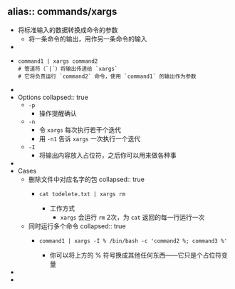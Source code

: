 alias:: commands/xargs
-
- 将标准输入的数据转换成命令的参数
  - 将一条命令的输出，用作另一条命令的输入
-
- ```shell
  command1 | xargs command2
  # 管道符（`|`）将输出传递给 `xargs`
  # 它将负责运行 `command2` 命令，使用 `command1` 的输出作为参数
  ```
-
- Options
  collapsed:: true
  - `-p`
    - 操作提醒确认
  - `-n`
    - 令 `xargs` 每次执行若干个迭代
    - 用 `-n1` 告诉 `xargs` 一次执行一个迭代
  - `-I`
    - 将输出内容放入占位符，之后你可以用来做各种事
-
- Cases
  - 删除文件中对应名字的包
    collapsed:: true
    - ```shell
      cat todelete.txt | xargs rm
      ```
      - 工作方式
        - `xargs` 会运行 `rm` 2次，为 `cat` 返回的每一行运行一次
  - 同时运行多个命令
    collapsed:: true
    - ```shell
      command1 | xargs -I % /bin/bash -c 'command2 %; command3 %'
      ```
      - 你可以将上方的 % 符号换成其他任何东西——它只是个占位符变量
-
-